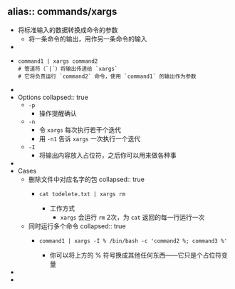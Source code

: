 alias:: commands/xargs
-
- 将标准输入的数据转换成命令的参数
  - 将一条命令的输出，用作另一条命令的输入
-
- ```shell
  command1 | xargs command2
  # 管道符（`|`）将输出传递给 `xargs`
  # 它将负责运行 `command2` 命令，使用 `command1` 的输出作为参数
  ```
-
- Options
  collapsed:: true
  - `-p`
    - 操作提醒确认
  - `-n`
    - 令 `xargs` 每次执行若干个迭代
    - 用 `-n1` 告诉 `xargs` 一次执行一个迭代
  - `-I`
    - 将输出内容放入占位符，之后你可以用来做各种事
-
- Cases
  - 删除文件中对应名字的包
    collapsed:: true
    - ```shell
      cat todelete.txt | xargs rm
      ```
      - 工作方式
        - `xargs` 会运行 `rm` 2次，为 `cat` 返回的每一行运行一次
  - 同时运行多个命令
    collapsed:: true
    - ```shell
      command1 | xargs -I % /bin/bash -c 'command2 %; command3 %'
      ```
      - 你可以将上方的 % 符号换成其他任何东西——它只是个占位符变量
-
-